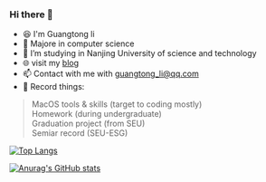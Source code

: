 ### Hi there 👋

- :laughing: I'm Guangtong li
- :microscope: Majore in computer science 
- :book: I’m studying in Nanjing University of science and technology  
- :globe_with_meridians: visit my [blog](http://liguangtong.top)
- :mailbox: Contact with me with [guangtong_li@qq.com](guangtong_li@qq.com)
- :memo: Record things:
> MacOS tools & skills (target to coding mostly)  
> Homework (during undergraduate)  
> Graduation project (from SEU)  
> Semiar record (SEU-ESG)  

[![Top Langs](https://github-readme-stats.vercel.app/api/top-langs/?username=anuraghazra&layout=compact)](https://github.com/anuraghazra/github-readme-stats)  

[![Anurag's GitHub stats](https://github-readme-stats.vercel.app/api?username=Marcus112-CS&theme=vue&card_width=100px)](https://github.com/anuraghazra/github-readme-stats)

<!--
**Marcus112-CS/Marcus112-CS** is a ✨ _special_ ✨ repository because its `README.md` (this file) appears on your GitHub profile.

Here are some ideas to get you started:

- 🔭 I’m currently working on ...
- 🌱 I’m currently learning ...
- 👯 I’m looking to collaborate on ...
- 🤔 I’m looking for help with ...
- 💬 Ask me about ...
- 📫 How to reach me: ...
- 😄 Pronouns: ...
- ⚡ Fun fact: ...
-->
